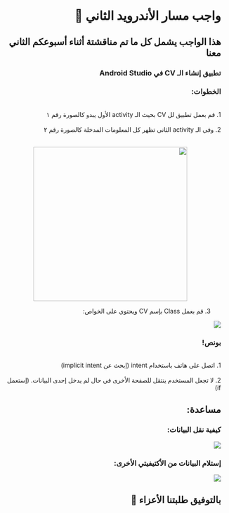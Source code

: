 <div dir = "rtl">

# واجب مسار الأندرويد الثاني 💚
## هذا الواجب يشمل كل ما تم مناقشتة أثناء أسبوعكم الثاني معنا
### تطبيق إنشاء الـ CV في Android Studio


### الخطوات: 

<br>
 1.  قم بعمل تطبيق لل CV بحيث الـ activity الأول يبدو كالصورة رقم ١
<br>

<br>
2. وفي الـ activity الثاني تظهر كل المعلومات المدخلة كالصورة رقم ٢
<br>
<br/>
<p align="center">
<img src = "https://cdn.discordapp.com/attachments/740224779730157638/952057414646104155/unknown.png" width = "350px" margin="auto"/>
 
 
  3. قم بعمل Class بإسم CV ويحتوي على الخواص:
  <img src="https://cdn.discordapp.com/attachments/813579845433819136/990744065530265640/unknown.png"/>



### بونص!

<br>
1. اتصل على هاتف باستخدام intent (إبحث عن implicit intent)
<br>

<br>
2. لا تجعل المستخدم ينتقل للصفحة الأخرى في حال لم يدخل إحدى البيانات. (إستعمل if)  
<br>
  

 ## مساعدة: 
 ### كيفية نقل البيانات:
 <img src="https://cdn.discordapp.com/attachments/813579845433819136/990745341328523264/unknown.png"/>
 
 ### إستلام البيانات من الأكتيفيتي الأخرى:
 
 <img src="https://cdn.discordapp.com/attachments/813579845433819136/990745505720041512/unknown.png"/>

<p align="center">
 
 
 ## بالتوفيق طلبتنا الأعزاء 🤗

</div>
